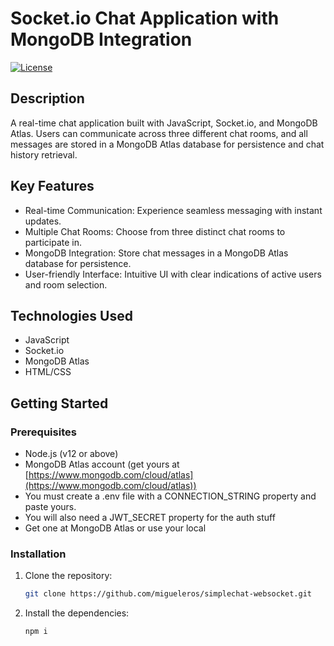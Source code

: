 # Socket.io Chat Application with MongoDB Integration

[![License](https://img.shields.io/badge/License-MIT-blue.svg)](https://opensource.org/licenses/MIT)

## Description

A real-time chat application built with JavaScript, Socket.io, and MongoDB Atlas. Users can communicate across three different chat rooms, and all messages are stored in a MongoDB Atlas database for persistence and chat history retrieval.

## Key Features

- Real-time Communication: Experience seamless messaging with instant updates.
- Multiple Chat Rooms: Choose from three distinct chat rooms to participate in.
- MongoDB Integration: Store chat messages in a MongoDB Atlas database for persistence.
- User-friendly Interface: Intuitive UI with clear indications of active users and room selection.

## Technologies Used

- JavaScript
- Socket.io
- MongoDB Atlas
- HTML/CSS

## Getting Started

### Prerequisites

- Node.js (v12 or above)
- MongoDB Atlas account (get yours at [https://www.mongodb.com/cloud/atlas](https://www.mongodb.com/cloud/atlas))
- You must create a .env file with a CONNECTION_STRING property and paste yours.
- You will also need a JWT_SECRET property for the auth stuff
- Get one at MongoDB Atlas or use your local

### Installation

1. Clone the repository:

   ```bash
   git clone https://github.com/migueleros/simplechat-websocket.git

2. Install the dependencies:

   ```bash
   npm i
